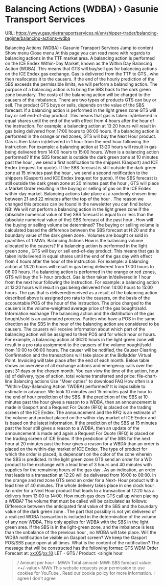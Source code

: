 # Balancing Actions (WDBA) › Gasunie Transport Services

URL: https://www.gasunietransportservices.nl/en/shipper-trader/balancing-regime/balancing-actions-wdba

Balancing Actions (WDBA) › Gasunie Transport Services
Jump to content
Show menu
Close menu
At this page you can read more with regards to balancing actions in the TTF market area. A balancing action is performed on the ICE Endex Within-Day Market, known as the Within Day Balancing Action (WDBA).
This means that
GTS
will buy/sell
gas
for balancing actions on the ICE Endex
gas
exchange.
Gas
is delivered from the TTF to
GTS
, who then reallocates it to the causers.
If the end of the hourly prediction of the SBS exceeds the permissible limits, we will perform a balancing action. The purpose of a balancing action is to bring the SBS back to the
dark green zone
boundary.
The costs of the balancing action will be charged to the causers of the imbalance.
There are two types of products
GTS
can buy or sell. The product
GTS
buys or sells, depends on the value of the SBS forecast:
If a balancing action is performed in the
light green zone
GTS
will buy or sell end-of-day product. This means that
gas
is taken in/delivered in equal shares until the end of the with effect from 4 hours after the
hour
of the instruction. For example: a balancing action at 13:20 hours will result in
gas
being delivered from 17:00 hours to 06:00 hours.
If a balancing action is performed in the orange or red zones,
GTS
will buy the Next
Hour
product.
Gas
is then taken in/delivered in 1
hour
from the next
hour
following the instruction. For example: a balancing action at 13:20 hours will result in
gas
being delivered from 14:00 hours to 15:00 hours.
When is a balancing action performed?
If the SBS forecast is outside the
dark green zone
at 10 minutes past the
hour
, we send a first notification to the shippers (Gasport) and ICE Endex (request for quote).
If the SBS forecast is still outside the
dark green zone
at 15 minutes past the
hour
, we send a second notification to the shippers (Gasport) and ICE Endex (request for quote).
If the SBS forecast is still outside the
dark green zone
at 20 minutes past the
hour
,
GTS
will place a Market Order resulting in the buying or selling of
gas
on the ICE Endex within-day market.
Balancing actions take place at a randomly chosen time between 21 and 22 minutes after the top of the
hour
. The reason we changed this process can be found in the newsletter you can find below.
NB: We will not perform a balancing action in the
light green zone
if the (absolute numerical value of the) SBS forecast is equal to or less than the (absolute numerical value of the) SBS forecast of the past
hour
.
How will the buying or selling volume be determined?
The buying or selling volume is calculated based the difference between the SBS forecast at H:20 and the boundary value of the
dark green zone
.
Volumes are bought or sold in quantities of 1 MWh.
Balancing Actions
How is the balancing volume allocated to the causers?
If a balancing action is performed in the
light green zone
,
GTS
will buy or sell end-of-day product. This means that
gas
is taken in/delivered in equal shares until the end of the
gas day
with effect from 4 hours after the
hour
of the instruction. For example: a balancing action at 13:20 hours will result in
gas
being delivered from 17:00 hours to 06:00 hours.
If a balancing action is performed in the orange or red zones,
GTS
will buy the 1-
hour
product.
Gas
is then taken in/delivered in 1
hour
from the next
hour
following the instruction. For example: a balancing action at 13:20 hours will result in
gas
being delivered from 14:00 hours to 15:00 hours.
The
gas
that is delivered/received as a result of the balancing action described above is assigned pro rata to the causers, on the basis of the accountable POS of the
hour
of the instruction.
The price charged to the causers is the volume-weighted average price of the
gas
bought/sold.
Information exchange
The balancing action and the
distribution
of the
gas
bought/sold is an automated process. Parties who have a POS in the same direction as the SBS in the
hour
of the balancing action are considered to be causers. The causers will receive information about which part of the balancing action will be assigned to their POS and for which
hour
or hours. For example, a balancing action at 06:20 hours in the
light green zone
will result in a pro rata assignment to the causers of the volume bought/sold from 10:00 to 06:00 hours. The
causer
will be notified, the
Causer
Clearing
Confirmation
and the transactions will take place at the Bidladder Virtual Point. Invoicing will take place after the end of each month.
Below table shows an overview of all exchange actions and emergency calls over the past 31 days or the chosen month. You can view the time of the action,
hour
(s) of delivery, type of action, total volume transferred and price:
file-chart-line
Balancing actions
Use "Meer opties" to download
FAQ
How often is a "Within-Day-Balancing Action '(WDBA) performed?
It is impossible to estimate in advance. We look 10 minutes and 15 minutes past the
hour
to the end of
hour
prediction of the SBS. If the prediction of the SBS at 10 minutes past the
hour
gives a reason to a WDBA, then an announcement is made in Gasport and a Request For Quote (RFQ) is placed on the trading screen of the ICE Endex. The announcement and the RFQ is an estimate of the volume and product placed on the within-day market of ICE Endex and is based on the latest information.
If the prediction of the SBS at 15 minutes past the
hour
still gives a reason to a WDBA, then an update of the announcement is made and again a Request For Quote (RFQ) is placed on the trading screen of ICE Endex.
If the prediction of the SBS for the next
hour
at 20 minutes past the
hour
gives a reason for a WBDA than an order is placed on the within-day market of ICE Endex.
The type of product for which the order is placed, is dependent on the color of the zone wherein the SBS is predicted. In the
light green zone
GTS
send an order for a WD product to the exchange with a lead time of 3 hours and 40 minutes with supplies for the remaining hours of the
gas day
. As an indication, an order that leads to a transaction at 12:20 will be delivered from 16:00 to 06:00. In the orange and
red zone
GTS
send an order for a Next-
Hour
product with a lead time of 40 minutes. The whole delivery takes place in one clock
hour
. An order for a Next
Hour
product that leads to a transaction at 12:20 has a delivery from 13:00 to 14:00.
How much gas does GTS call up when placing a WDBA?
The volume that must be called will be calculated as follows:
Difference between the anticipated final value of the SBS and the boundary value of the
dark green zone
.
The part that possibly is not yet delivered of a realized WDBA transaction is included in the determination of the volume of any new WDBA. This only applies for WDBA with the SBS in the light green area.
If the SBS is in the light-green zone, and the imbalance is less than the unbalance of the previous
hour
, no WDBA will take place.
Will the WDBA notification be visible on Gasport screen? We keep the Gasport POS/SBS page open at all times. What is the content of the notification?
The message that will be constructed has the following format:
GTS
WDM Order Forecast at: <xx:05>/<xx:10> LET -
GTS
<buys>/<sells>
Product: <single
hour
>/<remainder of day>
Amount per
hour
: <value> MW/h
Total amount: <value> MWh
SBS forecast value: <+/-value> MWh
This website requests your permission to use cookies for
YouTube
. Read our
cookie policy
for more information.
I agree
I don't agree